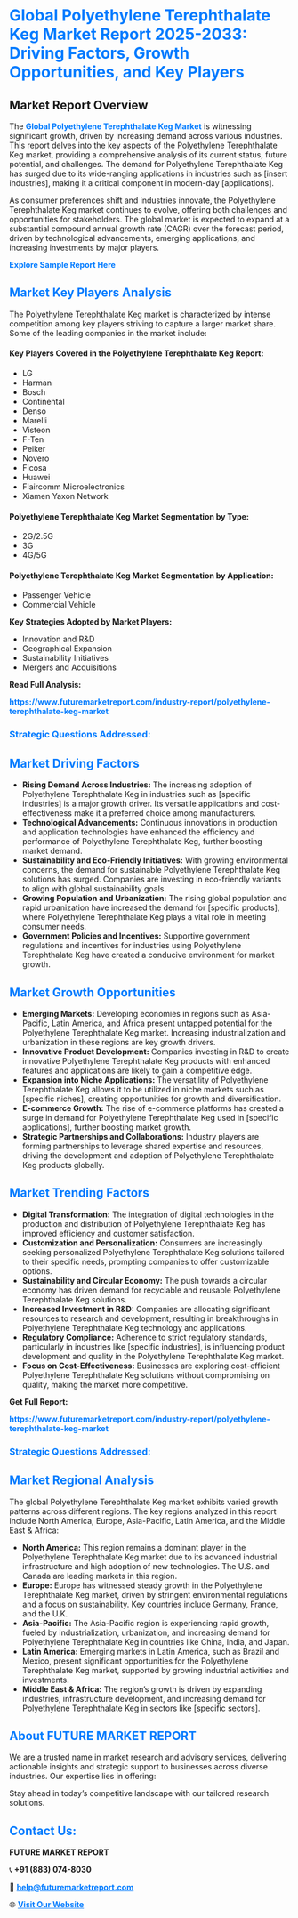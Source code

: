 <h1 style="color: #007BFF;">Global Polyethylene Terephthalate Keg Market Report 2025-2033: Driving Factors, Growth Opportunities, and Key Players</h1>

<section id="overview">
<h2>Market Report Overview</h2>
<p>The <a href="https://www.futuremarketreport.com/industry-report/polyethylene-terephthalate-keg-market" style="color: #007BFF; text-decoration: none;"><strong>Global Polyethylene Terephthalate Keg Market</strong></a> is witnessing significant growth, driven by increasing demand across various industries. This report delves into the key aspects of the Polyethylene Terephthalate Keg market, providing a comprehensive analysis of its current status, future potential, and challenges. The demand for Polyethylene Terephthalate Keg has surged due to its wide-ranging applications in industries such as [insert industries], making it a critical component in modern-day [applications].</p>
<p>As consumer preferences shift and industries innovate, the Polyethylene Terephthalate Keg market continues to evolve, offering both challenges and opportunities for stakeholders. The global market is expected to expand at a substantial compound annual growth rate (CAGR) over the forecast period, driven by technological advancements, emerging applications, and increasing investments by major players.</p>
</section>

<section id="overview">
<p><a href="https://www.futuremarketreport.com/request-sample/reportId=35725" style="color: #007BFF; text-decoration: none;"><strong>Explore Sample Report Here</strong></a></p>
</section>

<section id="key-players">
<h2 style="color: #007BFF;">Market Key Players Analysis</h2>
<p>The Polyethylene Terephthalate Keg market is characterized by intense competition among key players striving to capture a larger market share. Some of the leading companies in the market include:</p>
<h4>Key Players Covered in the Polyethylene Terephthalate Keg Report:</h4>
<ul><li>LG</li><li>Harman</li><li>Bosch</li><li>Continental</li><li>Denso</li><li>Marelli</li><li>Visteon</li><li>F-Ten</li><li>Peiker</li><li>Novero</li><li>Ficosa</li><li>Huawei</li><li>Flaircomm Microelectronics</li><li>Xiamen Yaxon Network</li></ul>
<h4>Polyethylene Terephthalate Keg Market Segmentation by Type:</h4>
<ul><li>2G/2.5G</li><li>3G</li><li>4G/5G</li></ul>

<h4>Polyethylene Terephthalate Keg Market Segmentation by Application:</h4>
<ul><li>Passenger Vehicle</li><li>Commercial Vehicle</li></ul>
<p><strong>Key Strategies Adopted by Market Players:</strong></p>
<ul>
<li>Innovation and R&D</li>
<li>Geographical Expansion</li>
<li>Sustainability Initiatives</li>
<li>Mergers and Acquisitions</li>
</ul>
</section>

<section>
<p><strong>Read Full Analysis: </strong></p><a href="https://www.futuremarketreport.com/industry-report/polyethylene-terephthalate-keg-market" style="color: #007BFF; text-decoration: none;"><strong>https://www.futuremarketreport.com/industry-report/polyethylene-terephthalate-keg-market</strong></a>
<h3 style="color: #007BFF;">Strategic Questions Addressed:</h3>
</section>

<section id="driving-factors">
<h2 style="color: #007BFF;">Market Driving Factors</h2>
<ul>
<li><strong>Rising Demand Across Industries:</strong> The increasing adoption of Polyethylene Terephthalate Keg in industries such as [specific industries] is a major growth driver. Its versatile applications and cost-effectiveness make it a preferred choice among manufacturers.</li>
<li><strong>Technological Advancements:</strong> Continuous innovations in production and application technologies have enhanced the efficiency and performance of Polyethylene Terephthalate Keg, further boosting market demand.</li>
<li><strong>Sustainability and Eco-Friendly Initiatives:</strong> With growing environmental concerns, the demand for sustainable Polyethylene Terephthalate Keg solutions has surged. Companies are investing in eco-friendly variants to align with global sustainability goals.</li>
<li><strong>Growing Population and Urbanization:</strong> The rising global population and rapid urbanization have increased the demand for [specific products], where Polyethylene Terephthalate Keg plays a vital role in meeting consumer needs.</li>
<li><strong>Government Policies and Incentives:</strong> Supportive government regulations and incentives for industries using Polyethylene Terephthalate Keg have created a conducive environment for market growth.</li>
</ul>
</section>

<section id="growth-opportunities">
<h2 style="color: #007BFF;">Market Growth Opportunities</h2>
<ul>
<li><strong>Emerging Markets:</strong> Developing economies in regions such as Asia-Pacific, Latin America, and Africa present untapped potential for the Polyethylene Terephthalate Keg market. Increasing industrialization and urbanization in these regions are key growth drivers.</li>
<li><strong>Innovative Product Development:</strong> Companies investing in R&D to create innovative Polyethylene Terephthalate Keg products with enhanced features and applications are likely to gain a competitive edge.</li>
<li><strong>Expansion into Niche Applications:</strong> The versatility of Polyethylene Terephthalate Keg allows it to be utilized in niche markets such as [specific niches], creating opportunities for growth and diversification.</li>
<li><strong>E-commerce Growth:</strong> The rise of e-commerce platforms has created a surge in demand for Polyethylene Terephthalate Keg used in [specific applications], further boosting market growth.</li>
<li><strong>Strategic Partnerships and Collaborations:</strong> Industry players are forming partnerships to leverage shared expertise and resources, driving the development and adoption of Polyethylene Terephthalate Keg products globally.</li>
</ul>
</section>

<section id="trending-factors">
<h2 style="color: #007BFF;">Market Trending Factors</h2>
<ul>
<li><strong>Digital Transformation:</strong> The integration of digital technologies in the production and distribution of Polyethylene Terephthalate Keg has improved efficiency and customer satisfaction.</li>
<li><strong>Customization and Personalization:</strong> Consumers are increasingly seeking personalized Polyethylene Terephthalate Keg solutions tailored to their specific needs, prompting companies to offer customizable options.</li>
<li><strong>Sustainability and Circular Economy:</strong> The push towards a circular economy has driven demand for recyclable and reusable Polyethylene Terephthalate Keg solutions.</li>
<li><strong>Increased Investment in R&D:</strong> Companies are allocating significant resources to research and development, resulting in breakthroughs in Polyethylene Terephthalate Keg technology and applications.</li>
<li><strong>Regulatory Compliance:</strong> Adherence to strict regulatory standards, particularly in industries like [specific industries], is influencing product development and quality in the Polyethylene Terephthalate Keg market.</li>
<li><strong>Focus on Cost-Effectiveness:</strong> Businesses are exploring cost-efficient Polyethylene Terephthalate Keg solutions without compromising on quality, making the market more competitive.</li>
</ul>
</section>

<section>
<p><strong>Get Full Report: </strong></p><a href="https://www.futuremarketreport.com/industry-report/polyethylene-terephthalate-keg-market" style="color: #007BFF; text-decoration: none;"><strong>https://www.futuremarketreport.com/industry-report/polyethylene-terephthalate-keg-market</strong></a>
<h3 style="color: #007BFF;">Strategic Questions Addressed:</h3>
</section>


<section id="regional-analysis">
<h2 style="color: #007BFF;">Market Regional Analysis</h2>
<p>The global Polyethylene Terephthalate Keg market exhibits varied growth patterns across different regions. The key regions analyzed in this report include North America, Europe, Asia-Pacific, Latin America, and the Middle East & Africa:</p>
<ul>
<li><strong>North America:</strong> This region remains a dominant player in the Polyethylene Terephthalate Keg market due to its advanced industrial infrastructure and high adoption of new technologies. The U.S. and Canada are leading markets in this region.</li>
<li><strong>Europe:</strong> Europe has witnessed steady growth in the Polyethylene Terephthalate Keg market, driven by stringent environmental regulations and a focus on sustainability. Key countries include Germany, France, and the U.K.</li>
<li><strong>Asia-Pacific:</strong> The Asia-Pacific region is experiencing rapid growth, fueled by industrialization, urbanization, and increasing demand for Polyethylene Terephthalate Keg in countries like China, India, and Japan.</li>
<li><strong>Latin America:</strong> Emerging markets in Latin America, such as Brazil and Mexico, present significant opportunities for the Polyethylene Terephthalate Keg market, supported by growing industrial activities and investments.</li>
<li><strong>Middle East & Africa:</strong> The region’s growth is driven by expanding industries, infrastructure development, and increasing demand for Polyethylene Terephthalate Keg in sectors like [specific sectors].</li>
</ul>
</section>

<footer>
<h2 style="color: #007BFF;">About FUTURE MARKET REPORT</h2>
<p>We are a trusted name in market research and advisory services, delivering actionable insights and strategic support to businesses across diverse industries. Our expertise lies in offering:</p>

<p>Stay ahead in today’s competitive landscape with our tailored research solutions.</p>

<h2 style="color: #007BFF;">Contact Us:</h2>
<p><strong>FUTURE MARKET REPORT</strong></p>
<p>📞 <strong>+91 (883) 074-8030</strong></p>
<p>📧 <strong><a href="mailto:help@futuremarketreport.com" style="color: #007BFF;">help@futuremarketreport.com</a></strong></p>
<p>🌐 <strong><a href="https://www.futuremarketreport.com/" style="color: #007BFF;">Visit Our Website</a></strong></p>
</footer>